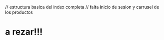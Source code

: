 // estructura basica del index completa
// falta inicio de sesion y carrusel de los productos

# a rezar!!!
